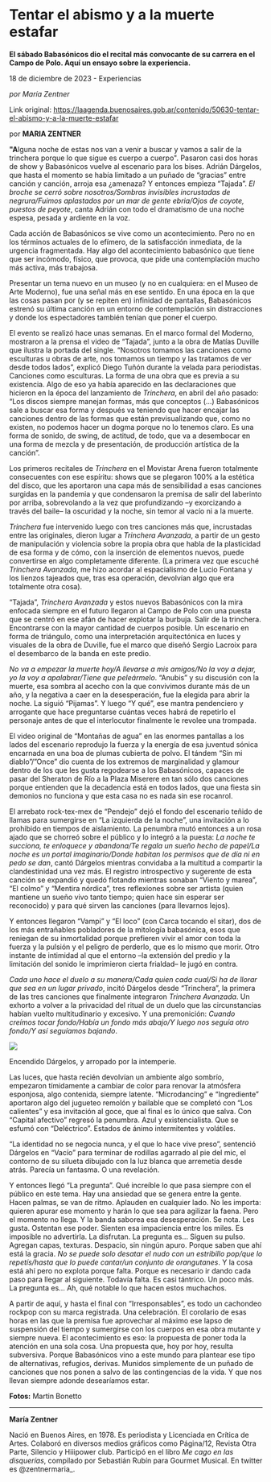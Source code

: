 # Tentar el abismo y a la muerte estafar

**El sábado Babasónicos dio el recital más convocante de su carrera en el Campo de Polo. Aquí un ensayo sobre la experiencia.**

18 de diciembre de 2023 - Experiencias

_por María Zentner_

Link original: https://laagenda.buenosaires.gob.ar/contenido/50630-tentar-el-abismo-y-a-la-muerte-estafar



por **MARIA ZENTNER**




**"A**lguna noche de estas nos van a venir a buscar y vamos a salir de la trinchera porque lo que sigue es cuerpo a cuerpo". Pasaron casi dos horas de show y Babasónicos vuelve al escenario para los bises. Adrián Dárgelos, que hasta el momento se había limitado a un puñado de “gracias” entre canción y canción, arroja esa ¿amenaza? Y entonces empieza “Tajada”. *El broche se cerró sobre nosotros/Sombras invisibles incrustadas de negrura/Fuimos aplastados por un mar de gente ebria/Ojos de coyote, puestos de peyote*, canta Adrián con todo el dramatismo de una noche espesa, pesada y ardiente en la voz.




Cada acción de Babasónicos se vive como un acontecimiento. Pero no en los términos actuales de lo efímero, de la satisfacción inmediata, de la urgencia fragmentada. Hay algo del acontecimiento babasónico que tiene que ser incómodo, físico, que provoca, que pide una contemplación mucho más activa, más trabajosa.




Presentar un tema nuevo en un museo (y no en cualquiera: en el Museo de Arte Moderno), fue una señal más en ese sentido. En una época en la que las cosas pasan por (y se repiten en) infinidad de pantallas, Babasónicos estrenó su última canción en un entorno de contemplación sin distracciones y donde los espectadores también tenían que poner el cuerpo.




El evento se realizó hace unas semanas. En el marco formal del Moderno, mostraron a la prensa el video de “Tajada”, junto a la obra de Matías Duville que ilustra la portada del single. “Nosotros tomamos las canciones como esculturas u obras de arte, nos tomamos un tiempo y las tratamos de ver desde todos lados”, explicó Diego Tuñón durante la velada para periodistas. Canciones como esculturas. La forma de una obra que es previa a su existencia. Algo de eso ya había aparecido en las declaraciones que hicieron en la época del lanzamiento de *Trinchera*, en abril del año pasado: “Los discos siempre manejan formas, más que conceptos (...) Babasónicos sale a buscar esa forma y después va teniendo que hacer encajar las canciones dentro de las formas que están previsualizando que, como no existen, no podemos hacer un dogma porque no lo tenemos claro. Es una forma de sonido, de swing, de actitud, de todo, que va a desembocar en una forma de mezcla y de presentación, de producción artística de la canción”.




Los primeros recitales de *Trinchera* en el Movistar Arena fueron totalmente consecuentes con ese espíritu: shows que se plegaron 100% a la estética del disco, que les aportaron una capa más de sensibilidad a esas canciones surgidas en la pandemia y que condensaron la premisa de salir del laberinto por arriba, sobrevolando a la vez que profundizando –y exorcizando a través del baile– la oscuridad y la noche, sin temor al vacío ni a la muerte.




*Trinchera* fue intervenido luego con tres canciones más que, incrustadas entre las originales, dieron lugar a *Trinchera Avanzada*, a partir de un gesto de manipulación y violencia sobre la propia obra que habla de la plasticidad de esa forma y de cómo, con la inserción de elementos nuevos, puede convertirse en algo completamente diferente. (La primera vez que escuché *Trinchera Avanzada*, me hizo acordar al espacialismo de Lucio Fontana y los lienzos tajeados que, tras esa operación, devolvían algo que era totalmente otra cosa).




“Tajada”, *Trinchera Avanzada* y estos nuevos Babasónicos con la mira enfocada siempre en el futuro llegaron al Campo de Polo con una puesta que se centró en ese afán de hacer explotar la burbuja. Salir de la trinchera. Encontrarse con la mayor cantidad de cuerpos posible. Un escenario en forma de triángulo, como una interpretación arquitectónica en luces y visuales de la obra de Duville, fue el marco que diseñó Sergio Lacroix para el desembarco de la banda en este predio.




*No va a empezar la muerte hoy/A llevarse a mis amigos/No la voy a dejar, yo la voy a apalabrar/Tiene que peleármelo*. “Anubis” y su discusión con la muerte, esa sombra al acecho con la que convivimos durante más de un año, y la negativa a caer en la desesperación, fue la elegida para abrir la noche. La siguió “Pijamas”. Y luego “Y qué”, ese mantra pendenciero y arrogante que hace preguntarse cuántas veces habrá de repetirlo el personaje antes de que el interlocutor finalmente le revolee una trompada.




El video original de “Montañas de agua” en las enormes pantallas a los lados del escenario reprodujo la fuerza y la energía de esa juventud sónica encarnada en una boa de plumas cubierta de polvo. El tándem “Sin mi diablo”/”Once” dio cuenta de los extremos de marginalidad y glamour dentro de los que les gusta regodearse a los Babasónicos, capaces de pasar del Sheraton de Río a la Plaza Miserere en tan sólo dos canciones porque entienden que la decadencia está en todos lados, que una fiesta sin demonios no funciona y que esta casa no es nada sin ese rocanrol.




El arrebato rock-tex-mex de “Pendejo” dejó el fondo del escenario teñido de llamas para sumergirse en “La izquierda de la noche”, una invitación a lo prohibido en tiempos de aislamiento. La penumbra mutó entonces a un rosa ajado que se chorreó sobre el público y lo integró a la puesta: *La noche te succiona, te enloquece y abandona/Te regala un sueño hecho de papel/La noche es un portal imaginario/Donde habitan los permisos que de día ni en pedo se dan*, cantó Dárgelos mientras convidaba a la multitud a compartir la clandestinidad una vez más. El registro introspectivo y sugerente de esta canción se expandió y quedó flotando mientras sonaban “Viento y marea”, “El colmo” y “Mentira nórdica”, tres reflexiones sobre ser artista (quien mantiene un sueño vivo tanto tiempo; quien hace sin esperar ser reconocido) y para qué sirven las canciones (para llevarnos lejos).




Y entonces llegaron “Vampi” y “El loco” (con Carca tocando el sitar), dos de los más entrañables pobladores de la mitología babasónica, esos que reniegan de su inmortalidad porque prefieren vivir el amor con toda la fuerza y la pulsión y el peligro de perderlo, que es lo mismo que morir. Otro instante de intimidad al que el entorno –la extensión del predio y la limitación del sonido le imprimieron cierta frialdad– le jugó en contra.




*Cada uno hace el duelo a su manera/Cada quien cada cual/Si ha de llorar que sea en un lugar privado*, incitó Dárgelos desde “Trinchera”, la primera de las tres canciones que finalmente integraron *Trinchera Avanzada*. Un exhorto a volver a la privacidad del ritual de un duelo que las circunstancias habían vuelto multitudinario y excesivo. Y una premonición: *Cuando creímos tocar fondo/Había un fondo más abajo/Y luego nos seguía otro fondo/Y así seguíamos bajando*.




![](https://cdn.feater.me/files/images/3319389/4a0d76b8-5112-4f00-a2e6-2110e446092a.jpg)




Encendido Dárgelos, y arropado por la intemperie.




Las luces, que hasta recién devolvían un ambiente algo sombrío, empezaron tímidamente a cambiar de color para renovar la atmósfera esponjosa, algo contenida, siempre latente. “Microdancing” e “Ingrediente” aportaron algo del jugueteo remolón y bailable que se completó con “Los calientes” y esa invitación al goce, que al final es lo único que salva. Con “Capital afectivo” regresó la penumbra. Azul y existencialista. Que se esfumó con “Deléctrico”. Estados de ánimo intermitentes y volátiles.




“La identidad no se negocia nunca, y el que lo hace vive preso”, sentenció Dárgelos en “Vacío” para terminar de rodillas agarrado al pie del mic, el contorno de su silueta dibujado con la luz blanca que arremetía desde atrás. Parecía un fantasma. O una revelación.




Y entonces llegó “La pregunta”. Qué increíble lo que pasa siempre con el público en este tema. Hay una ansiedad que se genera entre la gente. Hacen palmas, se van de ritmo. Aplauden en cualquier lado. No les importa: quieren apurar ese momento y harán lo que sea para agilizar la faena. Pero el momento no llega. Y la banda saborea esa desesperación. Se nota. Les gusta. Ostentan ese poder. Sienten esa impaciencia entre los miles. Es imposible no advertirla. La disfrutan. La pregunta es… Siguen su pulso. Agregan capas, texturas. Despacio, sin ningún apuro. Porque saben que ahí está la gracia. *No se puede solo desatar el nudo con un estribillo pop/que lo repetís/hasta que lo puede cantar/un conjunto de orangutanes*. Y la cosa está ahí pero no explota porque falta. Porque es necesario ir dando cada paso para llegar al siguiente. Todavía falta. Es casi tántrico. Un poco más. La pregunta es... Ah, qué notable lo que hacen estos muchachos.




A partir de aquí, y hasta el final con “Irresponsables”, es todo un cachondeo rockpop con su marca registrada. Una celebración. El corolario de esas horas en las que la premisa fue aprovechar al máximo ese lapso de suspensión del tiempo y sumergirse con los cuerpos en esa obra mutante y siempre nueva. El acontecimiento es eso: la propuesta de poner toda la atención en una sola cosa. Una propuesta que, hoy por hoy, resulta subversiva. Porque Babasónicos vino a este mundo para plantear ese tipo de alternativas, refugios, derivas. Munidos simplemente de un puñado de canciones que nos ponen a salvo de las contingencias de la vida. Y que nos llevan siempre adonde desearíamos estar.




**Fotos:** Martin Bonetto




---




**María Zentner**




Nació en Buenos Aires, en 1978. Es periodista y Licenciada en Crítica de Artes. Colaboró en diversos medios gráficos como Página/12, Revista Otra Parte, Silencio y Hiiipower club. Participó en el libro *Me cago en las disquerías*, compilado por Sebastián Rubín para Gourmet Musical. En twitter es @zentnermaria\_.



